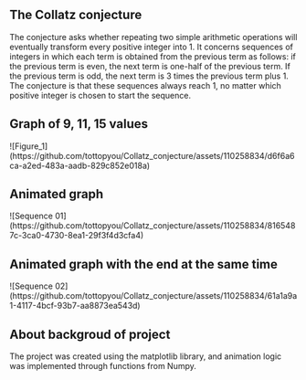 <h2>The Collatz conjecture</h2>

The conjecture asks whether repeating two simple arithmetic operations will eventually transform every positive integer into 1. It concerns sequences of integers in which each term is obtained from the previous term as follows: if the previous term is even, the next term is one-half of the previous term. If the previous term is odd, the next term is 3 times the previous term plus 1. The conjecture is that these sequences always reach 1, no matter which positive integer is chosen to start the sequence.

<h2>Graph of 9, 11, 15 values</h2>
![Figure_1](https://github.com/tottopyou/Collatz_conjecture/assets/110258834/d6f6a6ca-a2ed-483a-aadb-829c852e018a)

<h2>Animated graph</h2>
![Sequence 01](https://github.com/tottopyou/Collatz_conjecture/assets/110258834/8165487c-3ca0-4730-8ea1-29f3f4d3cfa4)

<h2>Animated graph with the end at the same time</h2>
![Sequence 02](https://github.com/tottopyou/Collatz_conjecture/assets/110258834/61a1a9a1-4117-4bcf-93b7-aa8873ea543d)

<h2>About backgroud of project</h2>

The project was created using the matplotlib library, and animation logic was implemented through functions from Numpy.
